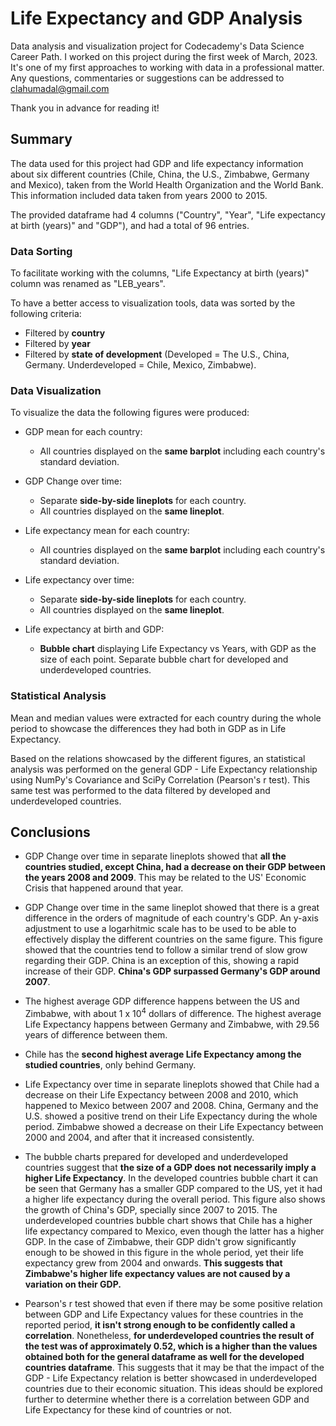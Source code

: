 # Life Expectancy and GDP Analysis

Data analysis and visualization project for Codecademy's Data Science Career Path. I worked on this project during the first week of March, 2023. It's one of my first approaches to working with data in a professional matter. Any questions, commentaries or suggestions can be addressed to clahumadal@gmail.com

Thank you in advance for reading it!


## Summary

The data used for this project had GDP and life expectancy information about six different countries (Chile, China, the U.S., Zimbabwe, Germany and Mexico), taken from the World Health Organization and the World Bank. This information included data taken from years 2000 to 2015. 

The provided dataframe had 4 columns ("Country", "Year", "Life expectancy at birth (years)" and "GDP"), and had a total of 96 entries.

### Data Sorting

To facilitate working with the columns, "Life Expectancy at birth (years)" column was renamed as "LEB_years".

To have a better access to visualization tools, data was sorted by the following criteria:

* Filtered by **country**
* Filtered by **year**
* Filtered by **state of development** (Developed = The U.S., China, Germany. Underdeveloped = Chile, Mexico, Zimbabwe).

### Data Visualization

To visualize the data the following figures were produced:

* GDP mean for each country:
    + All countries displayed on the **same barplot** including each country's standard deviation.
    
* GDP Change over time:
    +  Separate **side-by-side lineplots** for each country.
    +  All countries displayed on the **same lineplot**.
    
* Life expectancy mean for each country:
    + All countries displayed on the **same barplot** including each country's standard deviation.
    
* Life expectancy over time:
    +  Separate **side-by-side lineplots** for each country.
    +  All countries displayed on the **same lineplot**.
    
* Life expectancy at birth and GDP:
    +  **Bubble chart** displaying Life Expectancy vs Years, with GDP as the size of each point. Separate bubble chart for developed and underdeveloped countries.
    
### Statistical Analysis

Mean and median values were extracted for each country during the whole period to showcase the differences they had both in GDP as in Life Expectancy.

Based on the relations showcased by the different figures, an statistical analysis was performed on the general GDP - Life Expectancy relationship using NumPy's Covariance and SciPy Correlation (Pearson's r test). This same test was performed to the data filtered by developed and underdeveloped countries.

## Conclusions

* GDP Change over time in separate lineplots showed that **all the countries studied, except China, had a decrease on their GDP between the years 2008 and 2009**. This may be related to the US' Economic Crisis that happened around that year.

* GDP Change over time in the same lineplot showed that there is a great difference in the orders of magnitude of each country's GDP. An y-axis adjustment to use a logarhitmic scale has to be used to be able to effectively display the different countries on the same figure. This figure showed that the countries tend to follow a similar trend of slow grow regarding their GDP. China is an exception of this, showing a rapid increase of their GDP. **China's GDP surpassed Germany's GDP around 2007**.

* The highest average GDP difference happens between the US and Zimbabwe, with about 1 x 10<sup>4</sup> dollars of difference. The highest average Life Expectancy happens between Germany and Zimbabwe, with 29.56 years of difference between them.

* Chile has the **second highest average Life Expectancy among the studied countries**, only behind Germany.

* Life Expectancy over time in separate lineplots showed that Chile had a decrease on their Life Expectancy between 2008 and 2010, which happened to Mexico between 2007 and 2008. China, Germany and the U.S. showed a positive trend on their Life Expectancy during the whole period. Zimbabwe showed a decrease on their Life Expectancy between 2000 and 2004, and after that it increased consistently.

* The bubble charts prepared for developed and underdeveloped countries suggest that **the size of a GDP does not necessarily imply a higher Life Expectancy**. In the developed countries bubble chart it can be seen that Germany has a smaller GDP compared to the US, yet it had a higher life expectancy during the overall period. This figure also shows the growth of China's GDP, specially since 2007 to 2015. The underdeveloped countries bubble chart shows that Chile has a higher life expectancy compared to Mexico, even though the latter has a higher GDP. In the case of Zimbabwe, their GDP didn't grow significantly enough to be showed in this figure in the whole period, yet their life expectancy grew from 2004 and onwards. **This suggests that Zimbabwe's higher life expectancy values are not caused by a variation on their GDP.**

* Pearson's r test showed that even if there may be some positive relation between GDP and Life Expectancy values for these countries in the reported period, **it isn't strong enough to be confidently called a correlation**. Nonetheless, **for underdeveloped countries the result of the test was of approximately 0.52, which is a higher than the values obtained both for the general dataframe as well for the developed countries dataframe**. This suggests that it may be that the impact of the GDP - Life Expectancy relation is better showcased in underdeveloped countries due to their economic situation. This ideas should be explored further to determine whether there is a correlation between GDP and Life Expectancy for these kind of countries or not.